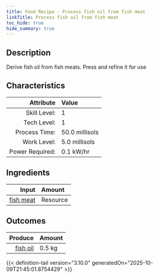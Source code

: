```yaml
---
title: Food Recipe - Process fish oil from fish meat
linkTitle: Process fish oil from fish meat
toc_hide: true
hide_summary: true
---
```

<!-- This is generated by the MarsSim HelpGenertor, do not edit. -->

## Description
Derive fish oil from fish meats. Press and refine it&#10;&#9;&#9;&#9;for use 

## Characteristics

| Attribute      | Value |
|--------:|:------|
|Skill Level:|1|
|Tech Level:|1|
|Process Time:|50.0 millisols|
|Work Level:|5.0 millisols|
|Power Required:|0.1 kW/hr|

## Ingredients

| Input      | Amount |
|--------:|:------|
|[fish meat](/docs/definitions/resource/fish-meat)|Resource|2.0 kg|

## Outcomes


| Produce      | Amount |
|--------:|:------|
|[fish oil](/docs/definitions/resource/fish-oil)|0.5 kg|



{{< definition-tail version="3.10.0" generatedOn="2025-10-09T21:45:01.8754429" >}}



